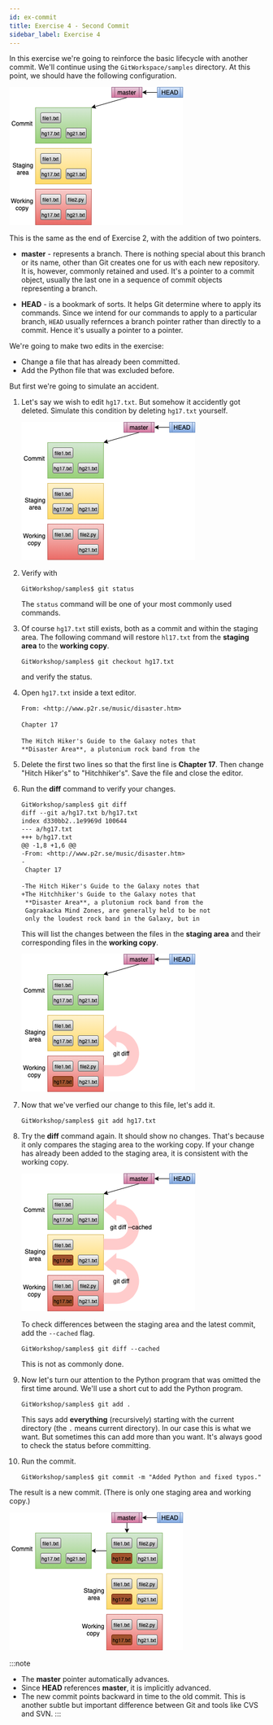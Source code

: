 ```yaml
---
id: ex-commit
title: Exercise 4 - Second Commit
sidebar_label: Exercise 4
---
```


In this exercise we're going to reinforce the basic lifecycle
with another commit.  We'll continue using the `GitWorkspace/samples`
directory.  At this point, we should have the following configuration.


![Init](/git/images/secondCommit1.png)

This is the same as the end of Exercise 2, with the addition of
two pointers.

* __master__ - represents a branch.  There is nothing special about this
  branch or its name, other than Git creates one for us with each new
  repository.  It is, however, commonly retained and used.  It's a
  pointer to a commit object, usually the last one in a sequence of
  commit objects representing a branch.

* __HEAD__ - is a bookmark of sorts.  It helps Git determine where to
  apply its commands.  Since we intend for our commands to apply to
  a particular branch, `HEAD` usually refernces a branch pointer rather
  than directly to a commit.  Hence it's usually a pointer to a pointer.

We're going to make two edits in the exercise:

- Change a file that has already been committed.
- Add the Python file that was excluded before.

But first we're going to simulate an accident.


1. Let's say we wish to edit `hg17.txt`.  But somehow it accidently
   got deleted.  Simulate this condition by deleting `hg17.txt`
   yourself.

   ![Init](/git/images/secondCommit2.png)

2. Verify with

   ```
   GitWorkshop/samples$ git status
   ```

   The `status` command will be one of your most commonly used commands.

3. Of course `hg17.txt` still exists, both as a commit and within
   the staging area.  The following command will restore `hl17.txt`
   from the **staging area** to the **working copy**.

   ```
   GitWorkshop/samples$ git checkout hg17.txt
   ```

   and verify the status.

4. Open `hg17.txt` inside a text editor.

   ```
   From: <http://www.p2r.se/music/disaster.htm>

   Chapter 17

   The Hitch Hiker's Guide to the Galaxy notes that
   **Disaster Area**, a plutonium rock band from the
   ```

5. Delete the first two lines so that the first line is
   **Chapter 17**.  Then change "Hitch Hiker's" to
   "Hitchhiker's".  Save the file and close the editor.

6. Run the **diff** command to verify your changes.

   ```
   GitWorkshop/samples$ git diff
   diff --git a/hg17.txt b/hg17.txt
   index d330bb2..1e9969d 100644
   --- a/hg17.txt
   +++ b/hg17.txt
   @@ -1,8 +1,6 @@
   -From: <http://www.p2r.se/music/disaster.htm>
   -
    Chapter 17

   -The Hitch Hiker's Guide to the Galaxy notes that
   +The Hitchhiker's Guide to the Galaxy notes that
    **Disaster Area**, a plutonium rock band from the
    Gagrakacka Mind Zones, are generally held to be not
    only the loudest rock band in the Galaxy, but in
   ```

   This will list the changes between the files in the **staging area**
   and their corresponding files in the **working copy**.

   ![Init](/git/images/secondCommit3.png)

7. Now that we've verfied our change to this file, let's add it.

   ```
   GitWorkshop/samples$ git add hg17.txt
   ```

8. Try the **diff** command again.  It should show no changes.
   That's because it only compares the staging area to the working
   copy.  If your change has already been added to the staging
   area, it is consistent with the working copy.

   ![Init](/git/images/secondCommit4.png)

   To check differences between the staging area and the latest
   commit, add the `--cached` flag.

   ```
   GitWorkshop/samples$ git diff --cached
   ```

   This is not as commonly done.

9. Now let's turn our attention to the Python program that was
   omitted the first time around.  We'll use a short cut to 
   add the Python program.

   ```
   GitWorkshop/samples$ git add .
   ```

   This says add **everything** (recursively) starting with the
   current directory (the `.` means current directory).
   In our case this is what we want.
   But sometimes this can add more than you want.
   It's always good to check the status before committing.
 
10. Run the commit.

    ```
    GitWorkshop/samples$ git commit -m "Added Python and fixed typos."
    ```


The result is a new commit.  (There is only one staging area and
working copy.)

![Init](/git/images/secondCommit5.png)

:::note
* The **master** pointer automatically advances.
* Since **HEAD** references **master**, it is implicitly advanced.
* The new commit points backward in time to the old commit.  This is
  another subtle but important difference between Git and tools like
  CVS and SVN.
:::
